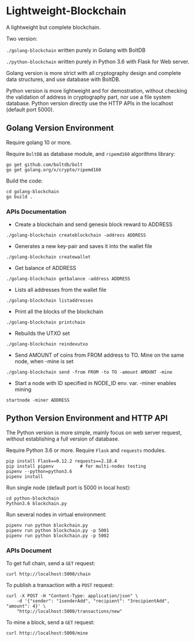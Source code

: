 # Lightweight-Blockchain
A lightweight but complete blockchain.

Two version:

`./golang-blockchain` written purely in Golang with BoltDB

`./python-blockchain` written purely in Python 3.6 with Flask for Web server.

Golang version is more strict with all cryptography design and complete data structures, and use database with BoltDB. 

Python version is more lightweight and for demostration, without checking the validation of address in cryptography part, nor use a file system database. Python version directly use the HTTP APIs in the localhost (default port 5000).


## Golang Version Environment
Require golang 10 or more.

Require `BoltDB` as database module, and `ripemd160` algorithms library:
```
go get github.com/boltdb/bolt
go get golang.org/x/crypto/ripemd160
```

Build the code:
```
cd golang-blockchain
go build .
```

### APIs Documentation

- Create a blockchain and send genesis block reward to ADDRESS
```
./golang-blockchain createblockchain -address ADDRESS 
```
- Generates a new key-pair and saves it into the wallet file
```
./golang-blockchain createwallet 
```
- Get balance of ADDRESS
```
./golang-blockchain getbalance -address ADDRESS 
```
- Lists all addresses from the wallet file
```
./golang-blockchain listaddresses 
```
- Print all the blocks of the blockchain
```
./golang-blockchain printchain 
```
- Rebuilds the UTXO set
```
./golang-blockchain reindexutxo
```
- Send AMOUNT of coins from FROM address to TO. Mine on the same node, when -mine is set
```
./golang-blockchain send -from FROM -to TO -amount AMOUNT -mine
```
- Start a node with ID specified in NODE_ID env. var. -miner enables mining
```
startnode -miner ADDRESS 
```


## Python Version Environment and HTTP API

The Python version is more simple, mainly focus on web server request, without establishing a full version of database.

Require Python 3.6 or more. Require `Flask` and `requests` modules.

```
pip install Flask==0.12.2 requests==2.18.4
pip install pipenv          # for multi-nodes testing 
pipenv --python=python3.6
pipenv install
```

Run single node (default port is 5000 in local host):

```
cd python-blockchain
Python3.6 blockchain.py
```

Run several nodes in virtual environment:
```
pipenv run python blockchain.py
pipenv run python blockchain.py -p 5001
pipenv run python blockchain.py -p 5002
```

### APIs Document
To get full chain, send a `GET` request:

```
curl http://localhost:5000/chain
```

To publish a transaction with a `POST` request:

```
curl -X POST -H "Content-Type: application/json" \
    -d '{"sender": "1senderAdd", "recipient": "3recipientAdd", "amount": 4}' \
    "http://localhost:5000/transactions/new"
```

To mine a block, send a `GET` request:
```
curl http://localhost:5000/mine
```


